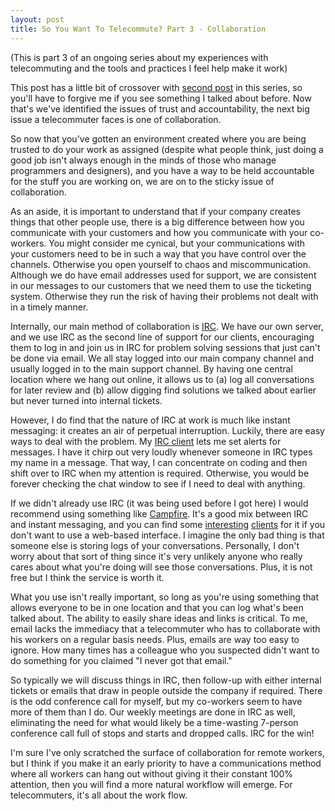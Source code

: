```yaml
--- 
layout: post
title: So You Want To Telecommute? Part 3 - Collaboration
---
```

<p>(This is part 3 of an ongoing series about my experiences with telecommuting and the tools and practices I feel help make it work)</p>
<p>This post has a little bit of crossover with <a href="https://www.littlehart.net/atthekeyboard/2009/08/01/so-you-want-to-telecommute-part-2-accountability/">second post</a> in this series, so you'll have to forgive me if you see something I talked about before.  Now that's we've identified the issues of trust and accountability, the next big issue a telecommuter faces is one of collaboration.
</p>
<p>
So now that you've gotten an environment created where you are being trusted to do your work as assigned (despite what people think, just doing a good job isn't always enough in the minds of those who manage programmers and designers), and you have a way to be held accountable for the stuff you are working on, we are on to the sticky issue of collaboration.
</p>
<p>
As an aside, it is important to understand that if your company creates things that other people use, there is a big difference between how you communicate with your customers and how you communicate with your co-workers.  You might consider me cynical, but your communications with your customers need to be in such a way that you have control over the channels.  Otherwise you open yourself to chaos and miscommunication.  Although we do have email addresses used for support, we are consistent in our messages to our customers that we need them to use the ticketing system.  Otherwise they run the risk of having their problems not dealt with in a timely manner.
</p>
<p>
Internally, our main method of collaboration is <a href="http://en.wikipedia.org/wiki/Irc">IRC</a>.  We have our own server, and we use IRC as the second line of support for our clients, encouraging them to log in and join us in IRC for problem solving sessions that just can't be done via email.  We all stay logged into our main company channel and usually logged in to the main support channel.  By having one central location where we hang out online, it allows us to (a) log all conversations for later review and (b) allow digging find solutions we talked about earlier but never turned into internal tickets.
</p>
<p>
However, I do find that the nature of IRC at work is much like instant messaging: it creates an air of perpetual interruption.   Luckily, there are easy ways to deal with the problem.  My <a href="http://conceitedsoftware.com/products/linkinus">IRC client</a> lets me set alerts for messages.  I have it chirp out very loudly whenever someone in IRC types my name in a message.  That way, I can concentrate on coding and then shift over to IRC when my attention is required.  Otherwise, you would be forever checking the chat window to see if I need to deal with anything.
</p>
<p>
If we didn't already use IRC (it was being used before I got here) I would recommend using something like <a href="http://campfirenow.com/">Campfire</a>.  It's a good mix between IRC and instant messaging, and you can find some <a href="http://www.karppinen.fi/pyro/">interesting</a> <a href="http://propaneapp.com/">clients</a> for it if you don't want to use a web-based interface.  I imagine the only bad thing is that someone else is storing logs of your conversations.  Personally, I don't worry about that sort of thing since it's very unlikely anyone who really cares about what you're doing will see those conversations.  Plus, it is not free but I think the service is worth it.
</p>
<p>
What you use isn't really important, so long as you're using something that allows everyone to be in one location and that you can log what's been talked about.  The ability to easily share ideas and links is critical.  To me, email lacks the immediacy that a telecommuter who has to collaborate with his workers on a regular basis needs.  Plus, emails are way too easy to ignore.  How many times has a colleague who you suspected didn't want to do something for you claimed "I never got that email."
</p>
<p>
So typically we will discuss things in IRC, then follow-up with either internal tickets or emails that draw in people outside the company if required.  There is the odd conference call for myself, but my co-workers seem to have more of them than I do.  Our weekly meetings are done in IRC as well, eliminating the need for what would likely be a time-wasting 7-person conference call full of stops and starts and dropped calls.  IRC for the win!
</p>
<p>
I'm sure I've only scratched the surface of collaboration for remote workers, but I think if you make it an early priority to have a communications method where all workers can hang out without giving it their constant 100% attention, then you will find a more natural workflow will emerge.  For telecommuters, it's all about the work flow.
</p>
<p></p>
